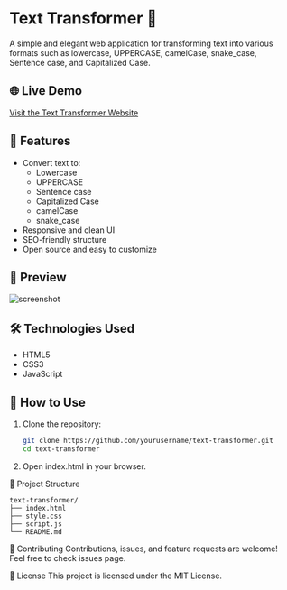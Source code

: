 # Text Transformer 📝

A simple and elegant web application for transforming text into various formats such as lowercase, UPPERCASE, camelCase, snake_case, Sentence case, and Capitalized Case.

## 🌐 Live Demo

[Visit the Text Transformer Website](https://text.dudollar.com.br)

## 🚀 Features

- Convert text to:
  - Lowercase
  - UPPERCASE
  - Sentence case
  - Capitalized Case
  - camelCase
  - snake_case
- Responsive and clean UI
- SEO-friendly structure
- Open source and easy to customize

## 📸 Preview

![screenshot](screenshot.png)

## 🛠️ Technologies Used

- HTML5
- CSS3
- JavaScript

## 🧠 How to Use

1. Clone the repository:

   ```bash
   git clone https://github.com/yourusername/text-transformer.git
   cd text-transformer
   ```

2. Open index.html in your browser.

📁 Project Structure
```
text-transformer/
├── index.html
├── style.css
├── script.js
└── README.md
```

🤝 Contributing
Contributions, issues, and feature requests are welcome!
Feel free to check issues page.

📄 License
This project is licensed under the MIT License.